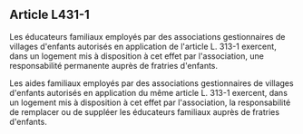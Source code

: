 ## Article L431-1

Les éducateurs familiaux employés par des associations gestionnaires de villages d'enfants autorisés en
application de l'article L. 313-1 exercent, dans un logement mis à disposition à cet effet par l'association, une
responsabilité permanente auprès de fratries d'enfants.

Les aides familiaux employés par des associations gestionnaires de villages d'enfants autorisés en application
du même article L. 313-1 exercent, dans un logement mis à disposition à cet effet par l'association, la
responsabilité de remplacer ou de suppléer les éducateurs familiaux auprès de fratries d'enfants.

